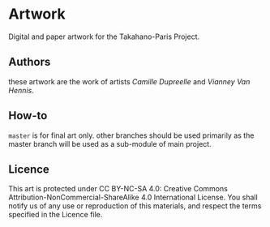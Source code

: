 # Artwork
Digital and paper artwork for the Takahano-Paris Project.

## Authors

these artwork are the work of artists _Camille Dupreelle_ and _Vianney Van Hennis_.

## How-to

`master` is for final art only.
other branches should be used primarily as the master branch will be used as a sub-module of main project.

## Licence

This art is protected under CC BY-NC-SA 4.0: Creative Commons Attribution-NonCommercial-ShareAlike 4.0 International License.
You shall notify us of any use or reproduction of this materials, and respect the terms specified in the Licence file.

